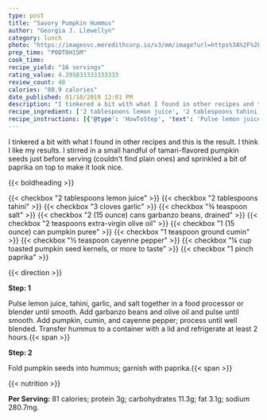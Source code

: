 ```yaml
---
type: post
title: "Savory Pumpkin Hummus"
author: "Georgia J. Llewellyn"
category: lunch
photo: "https://imagesvc.meredithcorp.io/v3/mm/image?url=https%3A%2F%2Fimages.media-allrecipes.com%2Fuserphotos%2F4194488.jpg"
prep_time: "P0DT0H15M"
cook_time: 
recipe_yield: "16 servings"
rating_value: 4.395833333333333
review_count: 48
calories: "80.9 calories"
date_published: 01/10/2019 12:01 PM
description: "I tinkered a bit with what I found in other recipes and this is the result. I think I like my results. I stirred in a small handful of tamari-flavored pumpkin seeds just before serving (couldn't find plain ones) and sprinkled a bit of paprika on top to make it look nice."
recipe_ingredient: ['2 tablespoons lemon juice', '2 tablespoons tahini', '3 cloves garlic', '¾ teaspoon salt', '2 (15 ounce) cans garbanzo beans, drained', '2 teaspoons extra-virgin olive oil', '1 (15 ounce) can pumpkin puree', '1 teaspoon ground cumin', '½ teaspoon cayenne pepper', '¼ cup toasted pumpkin seed kernels, or more to taste', '1 pinch paprika']
recipe_instructions: [{'@type': 'HowToStep', 'text': 'Pulse lemon juice, tahini, garlic, and salt together in a food processor or blender until smooth. Add garbanzo beans and olive oil and pulse until smooth. Add pumpkin, cumin, and cayenne pepper; process until well blended. Transfer hummus to a container with a lid and refrigerate at least 2 hours.\n'}, {'@type': 'HowToStep', 'text': 'Fold pumpkin seeds into hummus; garnish with paprika.\n'}]
---
```


I tinkered a bit with what I found in other recipes and this is the result. I think I like my results. I stirred in a small handful of tamari-flavored pumpkin seeds just before serving (couldn't find plain ones) and sprinkled a bit of paprika on top to make it look nice. 

{{< boldheading >}}

{{< checkbox "2 tablespoons lemon juice" >}}
{{< checkbox "2 tablespoons tahini" >}}
{{< checkbox "3 cloves garlic" >}}
{{< checkbox "¾ teaspoon salt" >}}
{{< checkbox "2 (15 ounce) cans garbanzo beans, drained" >}}
{{< checkbox "2 teaspoons extra-virgin olive oil" >}}
{{< checkbox "1 (15 ounce) can pumpkin puree" >}}
{{< checkbox "1 teaspoon ground cumin" >}}
{{< checkbox "½ teaspoon cayenne pepper" >}}
{{< checkbox "¼ cup toasted pumpkin seed kernels, or more to taste" >}}
{{< checkbox "1 pinch paprika" >}}


{{< direction >}}

**Step: 1**

Pulse lemon juice, tahini, garlic, and salt together in a food processor or blender until smooth. Add garbanzo beans and olive oil and pulse until smooth. Add pumpkin, cumin, and cayenne pepper; process until well blended. Transfer hummus to a container with a lid and refrigerate at least 2 hours.{{< span >}}

**Step: 2**

Fold pumpkin seeds into hummus; garnish with paprika.{{< span >}}

{{< nutrition >}}

**Per Serving:** 81 calories; protein 3g; carbohydrates 11.3g; fat 3.1g; sodium 280.7mg.